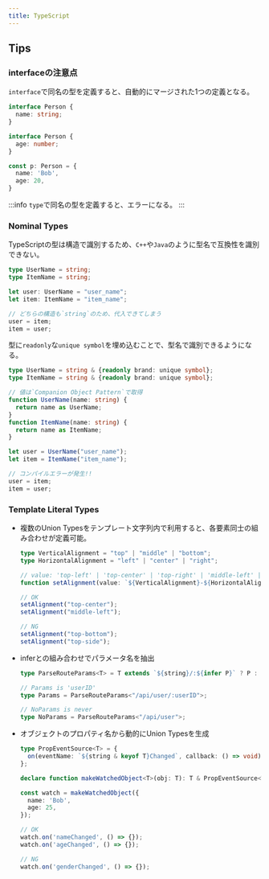 ```yaml
---
title: TypeScript
---
```


## Tips

### interfaceの注意点

`interface`で同名の型を定義すると、自動的にマージされた1つの定義となる。

```ts
interface Person {
  name: string;
}

interface Person {
  age: number;
}

const p: Person = {
  name: 'Bob',
  age: 20,
}
```

:::info
`type`で同名の型を定義すると、エラーになる。
:::

### Nominal Types

TypeScriptの型は構造で識別するため、`C++`や`Java`のように型名で互換性を識別できない。

```ts
type UserName = string;
type ItemName = string;

let user: UserName = "user_name";
let item: ItemName = "item_name";

// どちらの構造も`string`のため、代入できてしまう
user = item;
item = user;
```

型に`readonly`な`unique symbol`を埋め込むことで、型名で識別できるようになる。

```ts
type UserName = string & {readonly brand: unique symbol};
type ItemName = string & {readonly brand: unique symbol};

// 値は`Companion Object Pattern`で取得
function UserName(name: string) {
  return name as UserName;
}
function ItemName(name: string) {
  return name as ItemName;
}

let user = UserName("user_name");
let item = ItemName("item_name");

// コンパイルエラーが発生!!
user = item;
item = user;
```

### Template Literal Types

- 複数のUnion Typesをテンプレート文字列内で利用すると、各要素同士の組み合わせが定義可能。

  ```ts
  type VerticalAlignment = "top" | "middle" | "bottom";
  type HorizontalAlignment = "left" | "center" | "right";

  // value: 'top-left' | 'top-center' | 'top-right' | 'middle-left' | 'middle-center' | 'middle-right' | 'bottom-left' | 'bottom-center' | 'bottom-right'
  function setAlignment(value: `${VerticalAlignment}-${HorizontalAlignment}`) {}

  // OK
  setAlignment("top-center");
  setAlignment("middle-left");

  // NG
  setAlignment("top-bottom");
  setAlignment("top-side");
  ```

- inferとの組み合わせでパラメータ名を抽出

  ```ts
  type ParseRouteParams<T> = T extends `${string}/:${infer P}` ? P : never;

  // Params is 'userID'
  type Params = ParseRouteParams<"/api/user/:userID">;

  // NoParams is never
  type NoParams = ParseRouteParams<"/api/user">;
  ```

- オブジェクトのプロパティ名から動的にUnion Typesを生成

  ```ts
  type PropEventSource<T> = {
    on(eventName: `${string & keyof T}Changed`, callback: () => void): void;
  };

  declare function makeWatchedObject<T>(obj: T): T & PropEventSource<T>;

  const watch = makeWatchedObject({
    name: 'Bob',
    age: 25,
  });

  // OK
  watch.on('nameChanged', () => {});
  watch.on('ageChanged', () => {});

  // NG
  watch.on('genderChanged', () => {});
  ```
